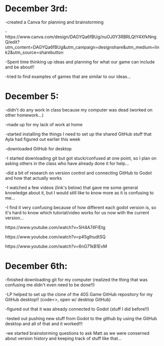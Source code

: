 <h1>December 3rd:</h1>
<p>-created a Canva for planning and brainstorming</p>
<p>-https://www.canva.com/design/DAGYQa6fBUg/nuOJ0Y3RBRLQtY4XfkNngQ/edit?utm_content=DAGYQa6fBUg&utm_campaign=designshare&utm_medium=link2&utm_source=sharebutton</p>
<p>-Spent time thinking up ideas and planning for what our game can include and be about!!</p>
<p>-tried to find examples of games that are similar to our ideas...</p>

<h1>December 5:</h1>
<p>-didn't do any work in class because my computer was dead (worked on other homework...)</p>
<p>-made up for my lack of work at home</p>
<p>-started installing the things I need to set up the shared GitHub stuff that Ayla had figured out earlier this week</p>
<p>-downloaded GitHub for desktop</p>
<p>-I started downloading git but got stuck/confused at one point, so I plan on asking others in the class who have already done it for help...</p>
<p>-did a bit of research on version control and connecting GitHub to Godot and how that actually works</p>
<p>-I watched a few videos (link's below) that gave me some general knowledge about it, but I would still like to know more as it is confusing to me...</p>
<p>-I find it very confusing because of how different each godot version is, so it's hard to know which tutorial/video works for us now with the current version...</p>
<p>https://www.youtube.com/watch?v=5H4A74FIEtg</p>
<p>https://www.youtube.com/watch?v=p45gIhudtSQ</p>
<p>https://www.youtube.com/watch?v=6nG71kB1EvM</p>

<h1>December 6th:</h1>
<p>-finished downloading git for my computer (realized the thing that was confusing me didn't even need to be done!!)</p>
<p>-LP helped to set up the clone of the 40S Game GitHub repository for my GitHub desktop!! (code<>, open w/ desktop GitHub)</p>
<p>-figured out that it was already connected to Godot (stuff I did before!!) </p>
<p>-tested out pushing new stuff from Godot to the github by using the GitHub desktop and all of that and it worked!!!</p>
<p>-we started brainstorming questions to ask Matt as we were conserned about version history and keeping track of stuff like that...</p>
